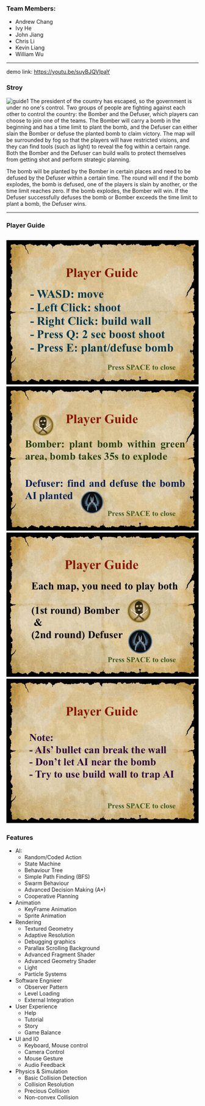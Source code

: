 ### Team Members:
- Andrew Chang
- Ivy He
- John Jiang
- Chris Li
- Kevin Liang
- William Wu

---
demo link: https://youtu.be/suyBJQVlpaY

### Stroy
![guide1](data/textures/story9.png)
The president of the country has escaped, so the government is under no one's control. Two
groups of people are fighting against each other to control the country: the Bomber and the
Defuser, which players can choose to join one of the teams. The Bomber will carry a bomb in the
beginning and has a time limit to plant the bomb, and the Defuser can either slain the Bomber or
defuse the planted bomb to claim victory. The map will be surrounded by fog so that the players
will have restricted visions, and they can find tools (such as light) to reveal the fog within a
certain range. Both the Bomber and the Defuser can build walls to protect themselves from
getting shot and perform strategic planning.

The bomb will be planted by the Bomber in certain places and need to be defused by the Defuser
within a certain time. The round will end if the bomb explodes, the bomb is defused, one of the
players is slain by another, or the time limit reaches zero. If the bomb explodes, the Bomber will
win. If the Defuser successfully defuses the bomb or Bomber exceeds the time limit to plant a
bomb, the Defuser wins.

---
### Player Guide

![guide1](data/textures/story1.png)
![guide1](data/textures/story2.png)
![guide1](data/textures/story3.png)
![guide1](data/textures/story4.png)
---

### Features
- AI:
  - Random/Coded Action
  - State Machine
  - Behaviour Tree
  - Simple Path Finding (BFS)
  - Swarm Behaviour
  - Advanced Decision Making (A*)
  - Cooperative Planning
- Animation
  - KeyFrame Animation
  - Sprite Animation
- Rendering
  - Textured Geometry
  - Adaptive Resolution
  - Debugging graphics
  - Parallax Scrolling Background
  - Advanced Fragment Shader
  - Advanced Geometry Shader
  - Light
  - Particle Systems
- Software Engnieer
  - Observer Pattern
  - Level Loading
  - External Integration
- User Experience
  - Help
  - Tutorial
  - Story
  - Game Balance
- UI and IO
  - Keyboard, Mouse control
  - Camera Control
  - Mouse Gesture
  - Audio Feedback
- Physics & Simulation
  - Basic Collision Detection
  - Collision Resolution
  - Precious Collision
  - Non-convex Collision
